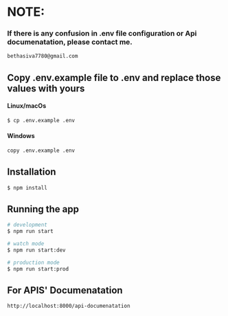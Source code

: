 # NOTE: 
### If there is any confusion in .env file configuration or Api documenatation, please contact me.
```bash
bethasiva7780@gmail.com
```

## Copy .env.example file to .env and replace those values with yours
#### Linux/macOs
```bash
$ cp .env.example .env
```
#### Windows 
```bash
copy .env.example .env
```
## Installation

```bash
$ npm install
```

## Running the app

```bash
# development
$ npm run start

# watch mode
$ npm run start:dev

# production mode
$ npm run start:prod
```

## For APIS' Documenatation 
```bash
http://localhost:8000/api-documenatation
```